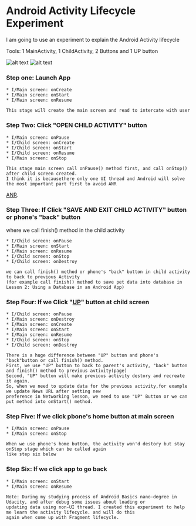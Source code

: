 # Android Activity Lifecycle Experiment 

I am going to use an experiment to explain the Android Activity lifecycle

Tools:  1 MainActivity, 1 ChildActivity, 2 Buttons and 1 UP button

 ![alt text](https://user-images.githubusercontent.com/24383706/29436686-ce54e4e8-837a-11e7-8fe4-aedcf595487a.JPG)
 ![alt text](https://user-images.githubusercontent.com/24383706/29436688-cf88035e-837a-11e7-932c-c90c1018d435.JPG)

### Step one: Launch App
```
* I/Main screen: onCreate
* I/Main screen: onStart
* I/Main screen: onResume

This stage will create the main screen and read to intercate with user
```
### Step Two: Click "OPEN CHILD ACTIVITY" button
```
* I/Main screen: onPause
* I/Child screen: onCreate
* I/Child screen: onStart
* I/Child screen: onResume
* I/Main screen: onStop

This stage main screen call onPause() method first, and call onStop() after child screen created.
I think it is becausethere only one UI thread and Android will solve the most important part first to avoid ANR
```
[ANR](https://developer.android.com/training/articles/perf-anr.html).


### Step Three: If Click "SAVE AND EXIT CHILD ACTIVITY" button or phone's "back" button
   where we call finish() method in the child activity
```
* I/Child screen: onPause
* I/Main screen: onStart
* I/Main screen: onResume
* I/Child screen: onStop
* I/Child screen: onDestroy

we can call finish() method or phone's "back" button in child activity to back to previous Activity 
(for example call finish() method to save pet data into database in Lesson 2: Using a Database in an Android App)
```

### Step Four: If we Click "[UP](https://developer.android.com/training/articles/perf-anr.html)" button at child screen
```
* I/Child screen: onPause
* I/Main screen: onDestroy
* I/Main screen: onCreate
* I/Main screen: onStart
* I/Main screen: onResume
* I/Child screen: onStop
* I/Child screen: onDestroy

There is a huge difference between "UP" button and phone's "back"button or call finish() method.
First, we use "UP" button to back to parent's activity, "back" button and finish() method to previous avtivity(page)
Second, "UP" button will make previous activity destory and recreate it again. 
So, when we need to update data for the previous activity,for example we update News URL after setting new 
preference in Networking lesson, we need to use "UP" Button or we can put method into onStart() method.

```

### Step Five: If we click pbone's home button at main screen
```
* I/Main screen: onPause
* I/Main screen: onStop

When we use phone's home button, the activity won'd destory but stay onStop stage which can be called again
like step six below
```

### Step Six: If we click app to go back
```
* I/Main screen: onStart
* I/Main screen: onResume
```
```
Note: During my studying process of Android Basics nano-degree in Udacity, and after debug some issues about loading or
updating data using non-UI thread. I created this experiment to help me learn the activity lifecycle. and will do this
again when come up with Fragment lifecycle.
```
